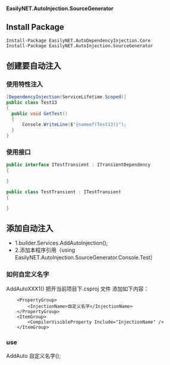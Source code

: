 #### EasilyNET.AutoInjection.SourceGenerator

## Install Package

```shell
Install-Package EasilyNET.AutoDependencyInjection.Core
Install-Package EasilyNET.AutoInjection.SourceGenerator
```
## 创建要自动注入

### 使用特性注入

```csharp
[DependencyInjection(ServiceLifetime.Scoped)]
public class Test13
{
  public void GetTest()
  {
      Console.WriteLine($"{nameof(Test13)}");
  }
}
```

### 使用接口

```csharp
public interface ITestTransient : ITransientDependency
{

}

public class TestTransient : ITestTransient
{

}
```

## 添加自动注入

- 1.builder.Services.AddAutoInjection(); 
- 2.添加本程序引用（using EasilyNET.AutoInjection.SourceGenerator.Console.Test）

### 如何自定义名字

AddAutoXXX1()
把开当前项目下.csproj 文件
添加如下内容：

```shell
  	<PropertyGroup>
		<InjectionName>自定义名字</InjectionName>
	</PropertyGroup>
	<ItemGroup>
		<CompilerVisibleProperty Include="InjectionName" />
	</ItemGroup>
```

### use

AddAuto 自定义名字();
